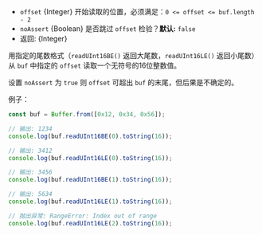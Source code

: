 <!-- YAML
added: v0.5.5
-->

* `offset` {Integer} 开始读取的位置，必须满足：`0 <= offset <= buf.length - 2`
* `noAssert` {Boolean} 是否跳过 `offset` 检验？**默认:** `false`
* 返回: {Integer}

用指定的尾数格式（`readUInt16BE()` 返回大尾数，`readUInt16LE()` 返回小尾数）从 `buf` 中指定的 `offset` 读取一个无符号的16位整数值。

设置 `noAssert` 为 `true` 则 `offset` 可超出 `buf` 的末尾，但后果是不确定的。

例子：

```js
const buf = Buffer.from([0x12, 0x34, 0x56]);

// 输出: 1234
console.log(buf.readUInt16BE(0).toString(16));

// 输出: 3412
console.log(buf.readUInt16LE(0).toString(16));

// 输出: 3456
console.log(buf.readUInt16BE(1).toString(16));

// 输出: 5634
console.log(buf.readUInt16LE(1).toString(16));

// 抛出异常: RangeError: Index out of range
console.log(buf.readUInt16LE(2).toString(16));
```


